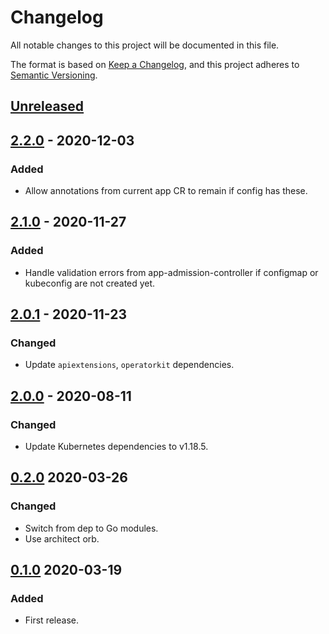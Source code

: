 # Changelog

All notable changes to this project will be documented in this file.

The format is based on [Keep a Changelog](https://keepachangelog.com/en/1.0.0/),
and this project adheres to [Semantic Versioning](https://semver.org/spec/v2.0.0.html).



## [Unreleased]

## [2.2.0] - 2020-12-03

### Added

- Allow annotations from current app CR to remain if config has these. 

## [2.1.0] - 2020-11-27

### Added

- Handle validation errors from app-admission-controller if configmap or
kubeconfig are not created yet.

## [2.0.1] - 2020-11-23

### Changed

- Update `apiextensions`, `operatorkit` dependencies.

## [2.0.0] - 2020-08-11

### Changed

- Update Kubernetes dependencies to v1.18.5.

## [0.2.0] 2020-03-26

### Changed

- Switch from dep to Go modules.
- Use architect orb.



## [0.1.0] 2020-03-19

### Added

- First release.



[Unreleased]: https://github.com/giantswarm/resource/compare/v2.2.0...HEAD
[2.2.0]: https://github.com/giantswarm/resource/compare/v2.1.0...v2.2.0
[2.1.0]: https://github.com/giantswarm/resource/compare/v2.0.1...v2.1.0
[2.0.1]: https://github.com/giantswarm/resource/compare/v2.0.0...v2.0.1
[2.0.0]: https://github.com/giantswarm/resource/compare/v0.2.0...v2.0.0
[0.2.0]: https://github.com/giantswarm/resource/compare/v0.1.0...v0.2.0

[0.1.0]: https://github.com/giantswarm/resource/releases/tag/v0.1.0
